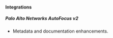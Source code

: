 
#### Integrations

##### Palo Alto Networks AutoFocus v2

- Metadata and documentation enhancements.
